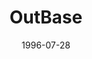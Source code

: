---
mission_id: outbase
editorsChoice:
title: "OutBase"
authors: 
    - "Ole Thomasen"
date: 1996-07-28
filename: "outbase.zip"
description: "Kyle has landed on OutSpace station; he's there to recover the Death Star plans."
cover: "outbase.png"
levelReplaced:	SECBASE
difficulty: no
bm:	no
fme: no
wax: no
three_do: no
voc: no
gmd: no
vue: no
lfd: no
base: "New level from scratch" 
editors: "Unknown"

---